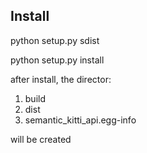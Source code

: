 <!--
 * @Author: daniel
 * @Date: 2023-06-18 21:48:58
 * @LastEditTime: 2023-06-18 21:49:14
 * @LastEditors: daniel
 * @Description: 
 * @FilePath: /semantic_kitti_api/install.md
 * have a nice day
-->




## Install 
python setup.py sdist  


python setup.py install




after install, the director:
1. build
2. dist
3. semantic_kitti_api.egg-info

will be created 
